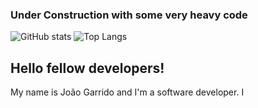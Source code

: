 ### Under Construction with some very heavy code
![GitHub stats](https://github-readme-stats.vercel.app/api?username=joaogarrido98&count_private=true&show_icons=true&theme=slateorange)
![Top Langs](https://github-readme-stats.vercel.app/api/top-langs/?username=joaogarrido98&layout=compact)


## Hello fellow developers!

My name is João Garrido and I'm a software developer. I 
